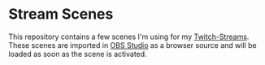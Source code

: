 # Stream Scenes
This repository contains a few scenes I'm using for my [Twitch-Streams](https://www.twitch.tv/develeon64).\
These scenes are imported in [OBS Studio](https://obsproject.com/) as a browser source and will be loaded as soon as the scene is activated.
